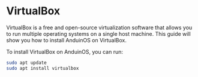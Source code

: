 # VirtualBox

VirtualBox is a free and open-source virtualization software that allows you to run multiple operating systems on a single host machine. This guide will show you how to install AnduinOS on VirtualBox.

To install VirtualBox on AnduinOS, you can run:

```bash
sudo apt update
sudo apt install virtualbox
```
